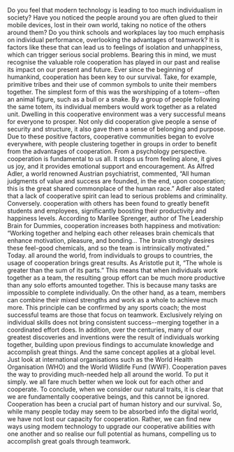 Do you feel that modern technology is leading to too much individualism in society? Have you noticed the people around you are often glued to their mobile devices, lost in their own world, taking no notice of the others around them? Do you think schools and workplaces lay too much emphasis on individual performance, overlooking the advantages of teamwork? It is factors like these that can lead us to feelings of isolation and unhappiness, which can trigger serious social problems. Bearing this in mind, we must recognise the valuable role cooperation has played in our past and realise its impact on our present and future.
Ever since the beginning of humankind, cooperation has been key to our survival. Take, for example, primitive tribes and their use of common symbols to unite their members together. The simplest form of this was the worshipping of a totem--often an animal figure, such as a bull or a snake. By a group of people following the same totem, its individual members would work together as a related unit. Dwelling in this cooperative environment was a very successful means for everyone to prosper. Not only did cooperation give people a sense of security and structure, it also gave them a sense of belonging and purpose. Due to these positive factors, cooperative communities began to evolve everywhere, with people clustering together in groups in order to benefit from the advantages of cooperation.
From a psychology perspective. cooperation is fundamental to us all. It stops us from feeling alone, it gives us joy, and it provides emotional support and encouragement. As Alfred Adler, a world renowned Austrian psychiatrist, commented, “All human judgments of value and success are founded, in the end, upon cooperation; this is the great shared commonplace of the human race.” Adler also stated that a lack of cooperative spirit can lead to serious problems and criminality. Conversely. cooperation with others has been found to greatly benefit students and employees, significantly boosting their productivity and happiness levels. According to Marilee Sprenger, author of The Leadership Brain for Dummies, cooperation increases both happiness and motivation: “Working together and helping each other releases brain chemicals that enhance motivation, pleasure, and bonding... The brain strongly desires these feel-good chemicals, and so the team is intrinsically motivated.”
Today. all around the world, from individuals to groups to countries, the usage of cooperation brings great results. As Aristotle put it, “The whole is greater than the sum of its parts.” This means that when individuals work together as a team, the resulting group effort can be much more productive than any solo efforts amounted together. This is because many tasks are impossible to complete individually. On the other hand, as a team, members can combine their mixed strengths and work as a whole to achieve much more. This principle can be confirmed by any sports coach; the most successful teams are those that focus on teamwork. Exclusively relying on individual skills does not bring consistent success--merging together in a coordinated effort does. In addition, over the centuries, many of our greatest discoveries and inventions were the result of individuals working together, building upon previous findings to accumulate knowledge and accomplish great things. And the same concept applies at a global level. Just look at international organisations such as the World Health Organisation (WHO) and the World Wildlife Fund (WWF). Cooperation paves the way to providing much-needed help all around the world. To put it simply. we all fare much better when we look out for each other and cooperate.
To conclude, when we consider our natural traits, it is clear that we are fundamentally cooperative beings, and this cannot be ignored. Cooperation has been a crucial part of human history and our survival. So, while many people today may seem to be absorbed info the digital world, we have not lost our capacity for cooperation. Rather, we can find new ways using modem technology to upgrade our cooperative abilities with one another and so realise our full potential as humans, compelling us to accomplish great goals through teamwork.
